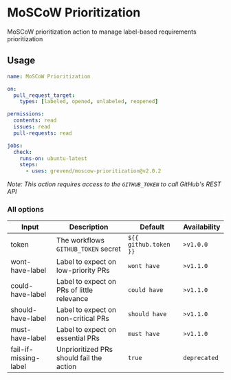 # MoSCoW Prioritization

MoSCoW prioritization action to manage label-based requirements prioritization

## Usage

```yml
name: MoSCoW Prioritization

on:
  pull_request_target:
    types: [labeled, opened, unlabeled, reopened]

permissions:
  contents: read
  issues: read
  pull-requests: read

jobs:
  check:
    runs-on: ubuntu-latest
    steps:
      - uses: grevend/moscow-prioritization@v2.0.2
```

_Note: This action requires access to the `GITHUB_TOKEN` to call GitHub's REST
API_

### All options

| Input                 | Description                                | Default               | Availability |
| --------------------- | ------------------------------------------ | --------------------- | ------------ |
| token                 | The workflows `GITHUB_TOKEN` secret        | `${{ github.token }}` | `>v1.0.0`    |
| wont-have-label       | Label to expect on low-priority PRs        | `wont have`           | `>v1.1.0`    |
| could-have-label      | Label to expect on PRs of little relevance | `could have`          | `>v1.1.0`    |
| should-have-label     | Label to expect on non-critical PRs        | `should have`         | `>v1.1.0`    |
| must-have-label       | Label to expect on essential PRs           | `must have`           | `>v1.1.0`    |
| fail-if-missing-label | Unprioritized PRs should fail the action   | `true`                | `deprecated` |
